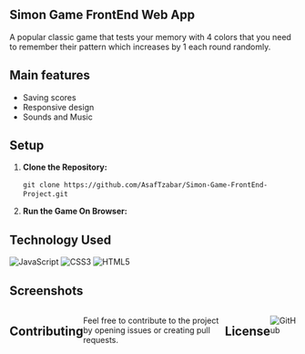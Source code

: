 
## Simon Game FrontEnd Web App
A popular classic game that tests your memory with 4 colors that you need to remember their pattern which increases by 1 each round randomly.

## Main features
- Saving scores
- Responsive design 
- Sounds and Music
  
## Setup

1. **Clone the Repository:**
   ```
   git clone https://github.com/AsafTzabar/Simon-Game-FrontEnd-Project.git
   ```
2. **Run the Game On Browser:**
  
## Technology Used
<div>
  <img src='https://img.shields.io/badge/JavaScript-323330?style=for-the-badge&logo=javascript&logoColor=F7DF1E' alt='JavaScript'/>
  <img src='https://img.shields.io/badge/CSS3-1572B6?style=for-the-badge&logo=css3&logoColor=white' alt='CSS3'/>
  <img src='https://img.shields.io/badge/HTML5-E34F26?style=for-the-badge&logo=html5&logoColor=white' alt='HTML5'/>
</div>


## Screenshots
<div style="display: flex; justify-content: space-between;">
    <div style="flex: 1; text-align: center;">
        <img src="Screenshots/Screenshots1.png" width="300" alt="Screenshot 1">
       <img src="Screenshots/Screenshots2.png" width="300" alt="Screenshot 2">
       
</div>


## Contributing

Feel free to contribute to the project by opening issues or creating pull requests. 

## License

![GitHub](https://img.shields.io/github/license/ItsAlexanderPopov/Simon-game)














